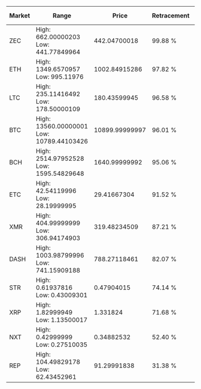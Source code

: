 | Market | Range | Price| Retracement | Doubles to 50% |
| --- | --- | --- | --- | --- |
| ZEC | High: 662.00000203<br />Low: 441.77849964 | 442.04700018 | 99.88 % | 1.25 |
| ETH | High: 1349.6570957<br />Low: 995.11976 | 1002.84915286 | 97.82 % | 1.17 |
| LTC | High: 235.11416492<br />Low: 178.50000109 | 180.43599945 | 96.58 % | 1.15 |
| BTC | High: 13560.00000001<br />Low: 10789.44103426 | 10899.99999997 | 96.01 % | 1.12 |
| BCH | High: 2514.97952528<br />Low: 1595.54829648 | 1640.99999992 | 95.06 % | 1.25 |
| ETC | High: 42.54119996<br />Low: 28.19999995 | 29.41667304 | 91.52 % | 1.20 |
| XMR | High: 404.99999999<br />Low: 306.94174903 | 319.48234509 | 87.21 % | 1.11 |
| DASH | High: 1003.98799996<br />Low: 741.15909188 | 788.27118461 | 82.07 % | 1.11 |
| STR | High: 0.61937816<br />Low: 0.43009301 | 0.47904015 | 74.14 % | 1.10 |
| XRP | High: 1.82999949<br />Low: 1.13500017 | 1.331824 | 71.68 % | 1.11 |
| NXT | High: 0.42999999<br />Low: 0.27510035 | 0.34882532 | 52.40 % | 1.01 |
| REP | High: 104.49829178<br />Low: 62.43452961 | 91.29991838 | 31.38 % | 0.00 |
